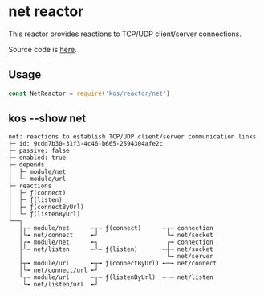 # net reactor

This reactor provides reactions to TCP/UDP client/server connections.

Source code is [here](./net.js).

## Usage

```js
const NetReactor = require('kos/reactor/net')
```

## kos --show net

```
net: reactions to establish TCP/UDP client/server communication links
├─ id: 9cdd7b30-31f3-4c46-b665-2594304afe2c
├─ passive: false
├─ enabled: true
├─ depends
│  ├─ module/net
│  └─ module/url
├─ reactions
│  ├─ ƒ(connect)
│  ├─ ƒ(listen)
│  ├─ ƒ(connectByUrl)
│  └─ ƒ(listenByUrl)
└──┐
   ├┬╼ module/net      ╾┬╼ ƒ(connect)      ╾┬╼ connection
   │└╼ net/connect     ╾┘                   └╼ net/socket
   │┌╼ module/net      ╾┐                   ┌╼ connection
   ├┴╼ net/listen      ╾┴╼ ƒ(listen)       ╾┼╼ net/socket
   │                                        └╼ net/server
   ├┬╼ module/url      ╾┬╼ ƒ(connectByUrl) ╾─╼ net/connect
   │└╼ net/connect/url ╾┘
   └┬╼ module/url      ╾┬╼ ƒ(listenByUrl)  ╾─╼ net/listen
    └╼ net/listen/url  ╾┘
```
